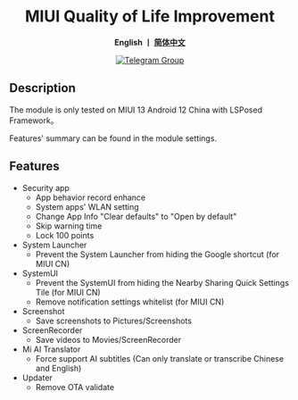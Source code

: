 <div align="center">
   <h1>MIUI Quality of Life Improvement</h1>
   <p>
       <b>English  丨 <a href="https://github.com/Xposed-Modules-Repo/io.github.chsbuffer.miuihelper/blob/main/README.md">简体中文</a></b>
   </p>
   <a href="https://t.me/miuiqol"><img alt="Telegram Group" src="https://img.shields.io/badge/Join-Telegram-blue.svg?logo=telegram"></a>
</div>

## Description
The module is only tested on MIUI 13 Android 12 China with LSPosed Framework。

Features' summary can be found in the module settings.

## Features
- Security app
  - App behavior record enhance
  - System apps' WLAN setting
  - Change App Info "Clear defaults" to "Open by default"
  - Skip warning time
  - Lock 100 points
- System Launcher
  - Prevent the System Launcher from hiding the Google shortcut (for MIUI CN)
- SystemUI
  - Prevent the SystemUI from hiding the Nearby Sharing Quick Settings Tile (for MIUI CN)
  - Remove notification settings whitelist (for MIUI CN)
- Screenshot
  - Save screenshots to Pictures/Screenshots
- ScreenRecorder
  - Save videos to Movies/ScreenRecorder
- Mi AI Translator
  - Force support AI subtitles (Can only translate or transcribe Chinese and English)
- Updater
  - Remove OTA validate
